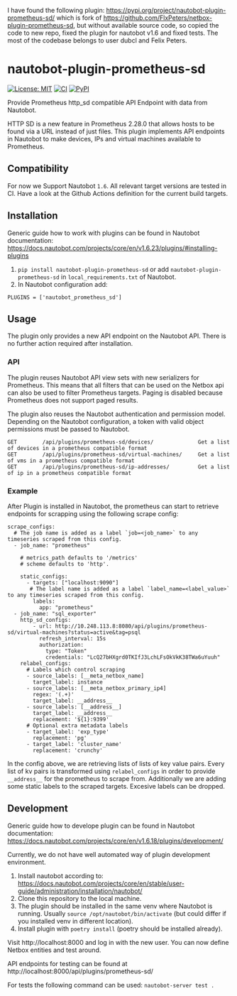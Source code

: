 I have found the following plugin: https://pypi.org/project/nautobot-plugin-prometheus-sd/ which is fork of https://github.com/FlxPeters/netbox-plugin-prometheus-sd, but without available source code, so copied the code to new repo, fixed the plugin for nautobot v1.6 and fixed tests. The most of the codebase belongs to user dubcl and Felix Peters.

# nautobot-plugin-prometheus-sd

[![License: MIT](https://img.shields.io/badge/License-MIT-yellow.svg)](https://opensource.org/licenses/MIT)
[![CI](https://github.com/FlxPeters/netbox-plugin-prometheus-sd/workflows/CI/badge.svg?event=push)](https://github.com/FlxPeters/netbox-plugin-prometheus-sd/actions?query=workflow%3ACI)
[![PyPI](https://img.shields.io/pypi/v/netbox-plugin-prometheus-sd)](https://pypi.org/project/netbox-plugin-prometheus-sd/)

Provide Prometheus http_sd compatible API Endpoint with data from Nautobot.

HTTP SD is a new feature in Prometheus 2.28.0 that allows hosts to be found via a URL instead of just files.
This plugin implements API endpoints in Nautobot to make devices, IPs and virtual machines available to Prometheus.

## Compatibility

For now we Support Nautobot `1.6`.
All relevant target versions are tested in CI. Have a look at the Github Actions definition for the current build targets.

## Installation

Generic guide how to work with plugins can be found in Nautobot documentation: https://docs.nautobot.com/projects/core/en/v1.6.23/plugins/#installing-plugins

1. `pip install nautobot-plugin-prometheus-sd` or add `nautobot-plugin-prometheus-sd` in `local_requirements.txt` of Nautobot.
2. In Nautobot configuration add:
```
PLUGINS = ['nautobot_prometheus_sd']
```

## Usage

The plugin only provides a new API endpoint on the Nautobot API. There is no further action required after installation.

### API

The plugin reuses Nautobot API view sets with new serializers for Prometheus.
This means that all filters that can be used on the Netbox api can also be used to filter Prometheus targets.
Paging is disabled because Prometheus does not support paged results.

The plugin also reuses the Nautobot authentication and permission model.
Depending on the Nautobot configuration, a token with valid object permissions must be passed to Nautobot.

```
GET        /api/plugins/prometheus-sd/devices/              Get a list of devices in a prometheus compatible format
GET        /api/plugins/prometheus-sd/virtual-machines/     Get a list of vms in a prometheus compatible format
GET        /api/plugins/prometheus-sd/ip-addresses/         Get a list of ip in a prometheus compatible format
```

### Example

After Plugin is installed in Nautobot, the prometheus can start to retrieve endpoints for scrapping using the following scrape config:
```
scrape_configs:
  # The job name is added as a label `job=<job_name>` to any timeseries scraped from this config.
  - job_name: "prometheus"

    # metrics_path defaults to '/metrics'
    # scheme defaults to 'http'.

    static_configs:
      - targets: ["localhost:9090"]
       # The label name is added as a label `label_name=<label_value>` to any timeseries scraped from this config.
        labels:
          app: "prometheus"
  - job_name: "sql_exporter"
    http_sd_configs:
        - url: http://10.248.113.8:8080/api/plugins/prometheus-sd/virtual-machines?status=active&tag=psql
          refresh_interval: 15s
          authorization:
            type: "Token"
            credentials: "LcQ27bHXgrd0TKIfJ3LchLFsOkVkK38TWa6uYuuh"
    relabel_configs:
      # Labels which control scraping
      - source_labels: [__meta_netbox_name]
        target_label: instance
      - source_labels: [__meta_netbox_primary_ip4]
        regex: '(.+)'
        target_label: __address__
      - source_labels: [__address__]
        target_label: __address__
        replacement: '${1}:9399'
      # Optional extra metadata labels
      - target_label: 'exp_type'
        replacement: 'pg'
      - target_label: 'cluster_name'
        replacement: 'crunchy'
```
In the config above, we are retrieving lists of lists of key value pairs. Every list of kv pairs is transformed using `relabel_configs` in order to provide `__address__` for the prometheus to scrape from. Additionally we are adding some static labels to the scraped targets. Excesive labels can be dropped.

## Development

Generic guide how to develope plugin can be found in Nautobot documentation: https://docs.nautobot.com/projects/core/en/v1.6.18/plugins/development/

Currently, we do not have well automated way of plugin development environment.

1. Install nautobot according to: https://docs.nautobot.com/projects/core/en/stable/user-guide/administration/installation/nautobot/
2. Clone this repository to the local machine.
3. The plugin should be installed in the same venv where Nautobot is running. Usually `source /opt/nautobot/bin/activate` (but could differ if you installed venv in different location).
4. Install plugin with `poetry install` (poetry should be installed already).

Visit http://localhost:8000 and log in with the new user.
You can now define Netbox entities and test around.

API endpoints for testing can be found at http://localhost:8000/api/plugins/prometheus-sd/

For tests the following command can be used:
`nautobot-server test .`
